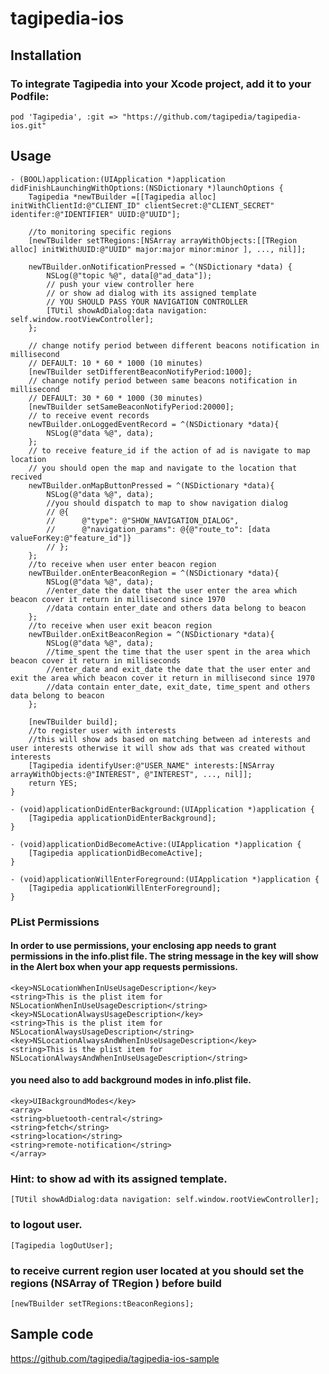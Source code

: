 # tagipedia-ios

## Installation

### To integrate Tagipedia into your Xcode project, add it to your Podfile:
```
pod 'Tagipedia', :git => "https://github.com/tagipedia/tagipedia-ios.git"
```


## Usage

```objc
- (BOOL)application:(UIApplication *)application didFinishLaunchingWithOptions:(NSDictionary *)launchOptions {
    Tagipedia *newTBuilder =[[Tagipedia alloc] initWithClientId:@"CLIENT_ID" clientSecret:@"CLIENT_SECRET" identifer:@"IDENTIFIER" UUID:@"UUID"];
    
    //to monitoring specific regions
    [newTBuilder setTRegions:[NSArray arrayWithObjects:[[TRegion alloc] initWithUUID:@"UUID" major:major minor:minor ], ..., nil]];
    
    newTBuilder.onNotificationPressed = ^(NSDictionary *data) {
        NSLog(@"topic %@", data[@"ad_data"]);
        // push your view controller here
        // or show ad dialog with its assigned template
        // YOU SHOULD PASS YOUR NAVIGATION CONTROLLER
        [TUtil showAdDialog:data navigation: self.window.rootViewController];
    };
    
    // change notify period between different beacons notification in millisecond
    // DEFAULT: 10 * 60 * 1000 (10 minutes)
    [newTBuilder setDifferentBeaconNotifyPeriod:1000];
    // change notify period between same beacons notification in millisecond
    // DEFAULT: 30 * 60 * 1000 (30 minutes)
    [newTBuilder setSameBeaconNotifyPeriod:20000];
    // to receive event records
    newTBuilder.onLoggedEventRecord = ^(NSDictionary *data){
        NSLog(@"data %@", data);
    };
    // to receive feature_id if the action of ad is navigate to map location
    // you should open the map and navigate to the location that recived
    newTBuilder.onMapButtonPressed = ^(NSDictionary *data){
        NSLog(@"data %@", data);
        //you should dispatch to map to show navigation dialog
        // @{
        //      @"type": @"SHOW_NAVIGATION_DIALOG",
        //      @"navigation_params": @{@"route_to": [data valueForKey:@"feature_id"]}
        // };
    };
    //to receive when user enter beacon region
    newTBuilder.onEnterBeaconRegion = ^(NSDictionary *data){
        NSLog(@"data %@", data);
        //enter_date the date that the user enter the area which beacon cover it return in millisecond since 1970
        //data contain enter_date and others data belong to beacon
    };
    //to receive when user exit beacon region
    newTBuilder.onExitBeaconRegion = ^(NSDictionary *data){
        NSLog(@"data %@", data);
        //time_spent the time that the user spent in the area which beacon cover it return in milliseconds
        //enter_date and exit_date the date that the user enter and exit the area which beacon cover it return in millisecond since 1970
        //data contain enter_date, exit_date, time_spent and others data belong to beacon
    };
    
    [newTBuilder build];
    //to register user with interests
    //this will show ads based on matching between ad interests and user interests otherwise it will show ads that was created without interests
    [Tagipedia identifyUser:@"USER_NAME" interests:[NSArray arrayWithObjects:@"INTEREST", @"INTEREST", ..., nil]];
    return YES;
}

- (void)applicationDidEnterBackground:(UIApplication *)application {
    [Tagipedia applicationDidEnterBackground];
}

- (void)applicationDidBecomeActive:(UIApplication *)application {
    [Tagipedia applicationDidBecomeActive];
}

- (void)applicationWillEnterForeground:(UIApplication *)application {
    [Tagipedia applicationWillEnterForeground];
}

```


### PList Permissions

#### In order to use permissions, your enclosing app needs to grant permissions in the info.plist file. The string message in the key will show in the Alert box when your app requests permissions.
```plist
<key>NSLocationWhenInUseUsageDescription</key>
<string>This is the plist item for NSLocationWhenInUseUsageDescription</string>
<key>NSLocationAlwaysUsageDescription</key>
<string>This is the plist item for NSLocationAlwaysUsageDescription</string>
<key>NSLocationAlwaysAndWhenInUseUsageDescription</key>
<string>This is the plist item for NSLocationAlwaysAndWhenInUseUsageDescription</string>
```

#### you need also to add background modes in info.plist file.
```plist
<key>UIBackgroundModes</key>
<array>
<string>bluetooth-central</string>
<string>fetch</string>
<string>location</string>
<string>remote-notification</string>
</array>
```

### Hint: to show ad with its assigned template.
```objc
[TUtil showAdDialog:data navigation: self.window.rootViewController];
```

### to logout user.
```objc
[Tagipedia logOutUser];
```

### to receive current region user located at you should set the regions (NSArray of TRegion ) before build
```objc
[newTBuilder setTRegions:tBeaconRegions];
```

## Sample code
https://github.com/tagipedia/tagipedia-ios-sample

